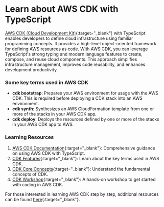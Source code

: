 # Learn about AWS CDK with TypeScript

[AWS CDK (Cloud Development Kit)](https://docs.aws.amazon.com/cdk/v2/guide/home.html){:target="\_blank"} with TypeScript enables developers to define cloud infrastructure using familiar programming concepts. It provides a high-level object-oriented framework for defining AWS resources as code. With AWS CDK, you can leverage TypeScript's strong typing and modern language features to create, compose, and reuse cloud components. This approach simplifies infrastructure management, improves code reusability, and enhances development productivity.

<h3>Some key terms used in AWS CDK</h3>

- **cdk bootstrap**: Prepares your AWS environment for usage with the AWS CDK. This is required before deploying a CDK stack into an AWS environment.
- **cdk synth**: Synthesizes an AWS CloudFormation template from one or more of the stacks in your AWS CDK app.
- **cdk deploy**: Deploys the resources defined by one or more of the stacks in your AWS CDK app to AWS.

<h3>Learning Resources</h3>

1. [AWS CDK Documentation](https://docs.aws.amazon.com/cdk/v2/guide/work-with-cdk-typescript.html){:target="\_blank"}: Comprehensive guidance on using AWS CDK with TypeScript.
2. [CDK Features](https://docs.aws.amazon.com/cdk/v2/guide/home.html#home-features){:target="\_blank"}: Learn about the key terms used in AWS CDK.
3. [CDK Core Concepts](https://docs.aws.amazon.com/cdk/v2/guide/core_concepts.html){:target="\_blank"}: Understand the fundamental concepts of CDK.
4. [CDK Workshop](https://cdkworkshop.com/20-typescript.html){:target="\_blank"}: A hands-on workshop to get started with coding in AWS CDK.

For those interested in learning AWS CDK step by step, additional resources can be found [here](https://docs.aws.amazon.com/cdk/v2/guide/hello_world.html){:target="\_blank"}.
